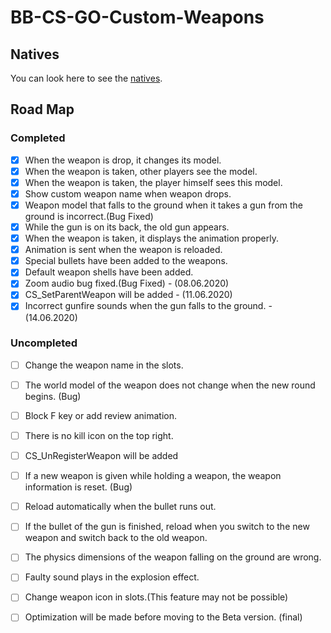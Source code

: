 # BB-CS-GO-Custom-Weapons

## Natives
You can look here to see the [natives](https://github.com/ismail0234/BB-CS-GO-Custom-Weapons/blob/master/scripting/include/customweapons.inc).

## Road Map

### Completed
- [x] When the weapon is drop, it changes its model.
- [x] When the weapon is taken, other players see the model.
- [x] When the weapon is taken, the player himself sees this model.
- [x] Show custom weapon name when weapon drops.
- [x] Weapon model that falls to the ground when it takes a gun from the ground is incorrect.(Bug Fixed)
- [x] While the gun is on its back, the old gun appears.
- [x] When the weapon is taken, it displays the animation properly.
- [x] Animation is sent when the weapon is reloaded.
- [x] Special bullets have been added to the weapons.
- [x] Default weapon shells have been added.
- [x] Zoom audio bug fixed.(Bug Fixed) - (08.06.2020)
- [x] CS_SetParentWeapon will be added - (11.06.2020)
- [x] Incorrect gunfire sounds when the gun falls to the ground. - (14.06.2020)

### Uncompleted

- [ ] Change the weapon name in the slots.
- [ ] The world model of the weapon does not change when the new round begins. (Bug)
- [ ] Block F key or add review animation.
- [ ] There is no kill icon on the top right.
- [ ] CS_UnRegisterWeapon will be added
- [ ] If a new weapon is given while holding a weapon, the weapon information is reset. (Bug)
- [ ] Reload automatically when the bullet runs out.
- [ ] If the bullet of the gun is finished, reload when you switch to the new weapon and switch back to the old weapon.
- [ ] The physics dimensions of the weapon falling on the ground are wrong.
- [ ] Faulty sound plays in the explosion effect.
- [ ] Change weapon icon in slots.(This feature may not be possible)
- [ ] Optimization will be made before moving to the Beta version. (final)

